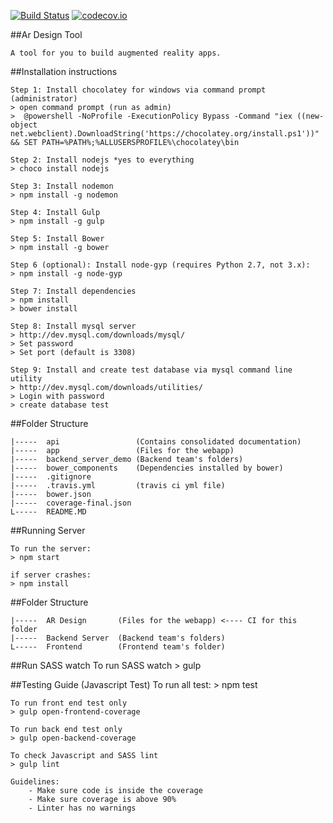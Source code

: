 [![Build Status](https://travis-ci.org/nus-mtp/ar-design-tool.svg?branch=master)](https://travis-ci.org/nus-mtp/ar-design-tool)
[![codecov.io](https://codecov.io/github/nus-mtp/ar-design-tool/coverage.svg?branch=master)](https://codecov.io/github/nus-mtp/ar-design-tool?branch=master)

##Ar Design Tool

	A tool for you to build augmented reality apps.

##Installation instructions

	Step 1: Install chocolatey for windows via command prompt (administrator)
	> open command prompt (run as admin)
	>  @powershell -NoProfile -ExecutionPolicy Bypass -Command "iex ((new-object net.webclient).DownloadString('https://chocolatey.org/install.ps1'))" && SET PATH=%PATH%;%ALLUSERSPROFILE%\chocolatey\bin

	Step 2: Install nodejs *yes to everything
	> choco install nodejs

	Step 3: Install nodemon
	> npm install -g nodemon

	Step 4: Install Gulp
	> npm install -g gulp
	
	Step 5: Install Bower
	> npm install -g bower

	Step 6 (optional): Install node-gyp (requires Python 2.7, not 3.x):
	> npm install -g node-gyp

	Step 7: Install dependencies 
	> npm install 
	> bower install
	
	Step 8: Install mysql server 
	> http://dev.mysql.com/downloads/mysql/
	> Set password
	> Set port (default is 3308)

	Step 9: Install and create test database via mysql command line utility
	> http://dev.mysql.com/downloads/utilities/ 
	> Login with password
	> create database test

##Folder Structure

	|-----	api		 			(Contains consolidated documentation) 
	|-----	app		 			(Files for the webapp) 
	|-----	backend_server_demo	(Backend team's folders)
	|-----	bower_components	(Dependencies installed by bower)
	|-----	.gitignore			
	|-----	.travis.yml			(travis ci yml file)
	|-----	bower.json			
	|-----	coverage-final.json
	L-----	README.MD 			

##Running Server
	
	To run the server:
	> npm start 

	if server crashes:
	> npm install

##Folder Structure

	|-----	AR Design 		(Files for the webapp) <---- CI for this folder
	|-----	Backend Server	(Backend team's folders)
	L-----	Frontend 		(Frontend team's folder)

##Run SASS watch 
	To run SASS watch
	> gulp

##Testing Guide (Javascript Test)
	To run all test:
	> npm test
	
	To run front end test only
	> gulp open-frontend-coverage
	
	To run back end test only
	> gulp open-backend-coverage
	
	To check Javascript and SASS lint
	> gulp lint
	
	Guidelines:
		- Make sure code is inside the coverage
		- Make sure coverage is above 90%
		- Linter has no warnings
